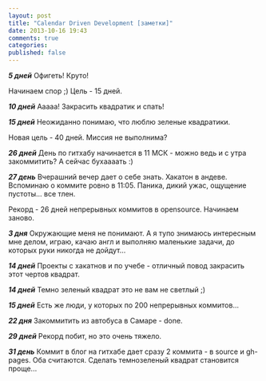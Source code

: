 ```yaml
---
layout: post
title: "Calendar Driven Development [заметки]"
date: 2013-10-16 19:43
comments: true
categories: 
published: false
---
```


***5 дней***
Офигеть! Круто!

Начинаем спор ;) Цель - 15 дней.

***10 дней***
Ааааа! Закрасить квадратик и спать!

***15 дней***
Неожиданно понимаю, что люблю зеленые квадратики.

Новая цель - 40 дней. Миссия не выполнима?

***26 дней***
День по гитхабу начинается в 11 МСК - можно ведь и с утра закоммитить? А
сейчас бухаааать :)

***27 день***
Вчерашний вечер дает о себе знать. Хакатон в андеве. Вспоминаю о коммите
ровно в 11:05. Паника, дикий ужас, ощущение пустоты... все тлен.

Рекорд - 26 дней непрерывных коммитов в opensource.
Начинаем заново.

***3 дня***
Окружающие меня не понимают. А я тупо знимаюсь интересным мне делом,
играю, качаю англ и выполняю маленькие задачи, до которых руки никогда
не дойдут...

***14 дней***
Проекты с хакатнов и по учебе - отличный повод закрасить этот чертов
квадрат.

***14 дней***
Темно зеленый квадрат это не вам не светлый ;)

***15 дней***
Есть же люди, у которых по 200 непрерывных коммитов...

***22 дня***
Закоммитить из автобуса в Самаре - done.

***29 дней***
Рекорд побит, но это очень тяжело.

***31 день***
Коммит в блог на гитхабе дает сразу 2 коммита - в source и gh-pages. Оба
считаются. Сделать темнозеленый квадрат становится проще...
